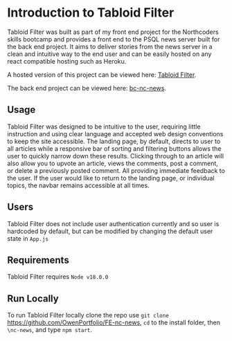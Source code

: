 # Introduction to Tabloid Filter

Tabloid Filter was built as part of my front end project for the Northcoders skills bootcamp and provides a front end to the PSQL news server built for the back end project. It aims to deliver stories from the news server in a clean and intuitive way to the end user and can be easily hosted on any react compatible hosting such as Heroku. 

A hosted version of this project can be viewed here: [Tabloid Filter](https://tabloid-filter.herokuapp.com/).

The back end project can be viewed here: [bc-nc-news](https://github.com/OwenPortfolio/be-nc-news).

## Usage

Tabloid Filter was designed to be intuitive to the user, requiring little instruction and using clear language and accepted web design conventions to keep the site accessible. The landing page, by default, directs to user to all articles while a responsive bar of sorting and filtering buttons allows the user to quickly narrow down these results. Clicking through to an article will also allow you to upvote an article, views the comments, post a comment, or delete a previously posted comment. All providing immediate feedback to the user. If the user would like to return to the landing page, or individual topics, the navbar remains accessible at all times. 

## Users

Tabloid Filter does not include user authentication currently and so user is hardcoded by default, but can be modified by changing the default user state in `App.js`

## Requirements

Tabloid Filter requires `Node v18.0.0`

## Run Locally

To run Tabloid Filter locally clone the repo use `git clone` https://github.com/OwenPortfolio/FE-nc-news, `cd` to the install folder, then `\nc-news`, and type `npm start`.